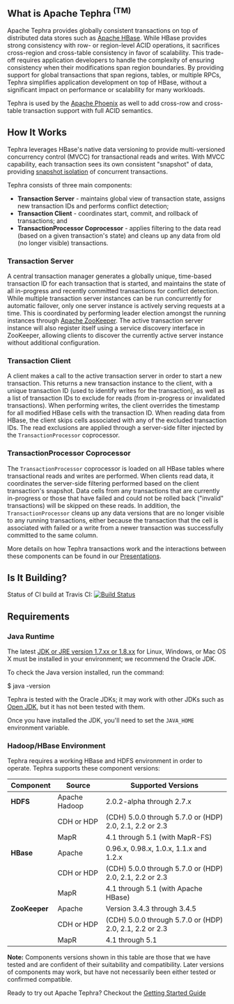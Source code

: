 <!--
 Licensed to the Apache Software Foundation (ASF) under one
 or more contributor license agreements. See the NOTICE file
 distributed with this work for additional information
 regarding copyright ownership. The ASF licenses this file
 to you under the Apache License, Version 2.0 (the
 "License"); you may not use this file except in compliance
 with the License. You may obtain a copy of the License at

     http://www.apache.org/licenses/LICENSE-2.0

 Unless required by applicable law or agreed to in writing, software
 distributed under the License is distributed on an "AS IS" BASIS,
 WITHOUT WARRANTIES OR CONDITIONS OF ANY KIND, either express or implied.
 See the License for the specific language governing permissions and
 limitations under the License.
-->

<head>
  <title>Home</title>
</head>

## What is Apache Tephra <sup>(TM)</sup>
Apache Tephra provides globally consistent transactions on top of distributed data stores
such as [Apache HBase](https://hbase.apache.org). While HBase provides strong consistency with row- or
region-level ACID operations, it sacrifices cross-region and cross-table consistency in favor of
scalability. This trade-off requires application developers to handle the complexity of ensuring
consistency when their modifications span region boundaries. By providing support for global
transactions that span regions, tables, or multiple RPCs, Tephra simplifies application development
on top of HBase, without a significant impact on performance or scalability for many workloads.

Tephra is used by the [Apache Phoenix](https://phoenix.apache.org/transactions.html) as well
to add cross-row and cross-table transaction support with full ACID semantics.

## How It Works
Tephra leverages HBase's native data versioning to provide multi-versioned concurrency
control (MVCC) for transactional reads and writes. With MVCC capability, each transaction
sees its own consistent "snapshot" of data, providing
[snapshot isolation](http://en.wikipedia.org/wiki/Snapshot_isolation) of concurrent transactions.

Tephra consists of three main components:

- __Transaction Server__ - maintains global view of transaction state, assigns new transaction IDs
  and performs conflict detection;
- __Transaction Client__ - coordinates start, commit, and rollback of transactions; and
- __TransactionProcessor Coprocessor__ - applies filtering to the data read (based on a
  given transaction's state) and cleans up any data from old (no longer visible) transactions.

### Transaction Server
A central transaction manager generates a globally unique, time-based transaction ID for each
transaction that is started, and maintains the state of all in-progress and recently committed
transactions for conflict detection. While multiple transaction server instances can be run
concurrently for automatic failover, only one server instance is actively serving requests at a
time. This is coordinated by performing leader election amongst the running instances through
[Apache ZooKeeper](https://zookeeper.apache.org). The active transaction server instance will
also register itself using a service discovery interface in ZooKeeper, allowing clients to
discover the currently active server instance without additional configuration.

### Transaction Client
A client makes a call to the active transaction server in order to start a new transaction. This
returns a new transaction instance to the client, with a unique transaction ID (used to identify
writes for the transaction), as well as a list of transaction IDs to exclude for reads (from
in-progress or invalidated transactions). When performing writes, the client overrides the
timestamp for all modified HBase cells with the transaction ID. When reading data from HBase, the
client skips cells associated with any of the excluded transaction IDs. The read exclusions are
applied through a server-side filter injected by the `TransactionProcessor` coprocessor.

### TransactionProcessor Coprocessor
The `TransactionProcessor` coprocessor is loaded on all HBase tables where transactional reads
and writes are performed. When clients read data, it coordinates the server-side filtering
performed based on the client transaction's snapshot. Data cells from any transactions that are
currently in-progress or those that have failed and could not be rolled back ("invalid"
transactions) will be skipped on these reads. In addition, the `TransactionProcessor` cleans
up any data versions that are no longer visible to any running transactions, either because the
transaction that the cell is associated with failed or a write from a newer transaction was
successfully committed to the same column.

More details on how Tephra transactions work and the interactions between these components can be
found in our [Presentations](Presentations.html).

## Is It Building?
Status of CI build at Travis CI: [![Build Status](https://travis-ci.org/apache/incubator-tephra.svg?branch=master)](https://travis-ci.org/apache/incubator-tephra)

## Requirements
### Java Runtime
The latest [JDK or JRE version 1.7.xx or 1.8.xx](http://www.java.com/en/download/manual.jsp)
for Linux, Windows, or Mac OS X must be installed in your environment; we recommend the Oracle JDK.

To check the Java version installed, run the command:

  $ java -version

Tephra is tested with the Oracle JDKs; it may work with other JDKs such as
[Open JDK](http://openjdk.java.net), but it has not been tested with them.

Once you have installed the JDK, you'll need to set the `JAVA_HOME` environment variable.

### Hadoop/HBase Environment
Tephra requires a working HBase and HDFS environment in order to operate. Tephra supports these
component versions:

| Component     | Source        | Supported Versions                                      |
|---------------|---------------|---------------------------------------------------------|
| __HDFS__      | Apache Hadoop | 2.0.2-alpha through 2.7.x                               |
|               | CDH or HDP    | (CDH) 5.0.0 through 5.7.0 or (HDP) 2.0, 2.1, 2.2 or 2.3 |
|               | MapR          | 4.1 through 5.1 (with MapR-FS)                          |
| __HBase__     | Apache        | 0.96.x, 0.98.x, 1.0.x, 1.1.x and 1.2.x                  |
|               | CDH or HDP    | (CDH) 5.0.0 through 5.7.0 or (HDP) 2.0, 2.1, 2.2 or 2.3 |
|               | MapR          | 4.1 through 5.1 (with Apache HBase)                     |
| __ZooKeeper__ | Apache        | Version 3.4.3 through 3.4.5                             |
|               | CDH or HDP    | (CDH) 5.0.0 through 5.7.0 or (HDP) 2.0, 2.1, 2.2 or 2.3 |
|               | MapR          | 4.1 through 5.1                                         |

__Note:__ Components versions shown in this table are those that we have tested and are
confident of their suitability and compatibility. Later versions of components may work,
but have not necessarily been either tested or confirmed compatible.

Ready to try out Apache Tephra? Checkout the [Getting Started Guide](GettingStarted.html)